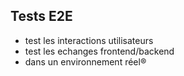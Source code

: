 ##  Tests E2E

* test les interactions utilisateurs
* test les echanges frontend/backend
* dans un environnement réel®
